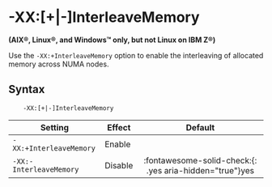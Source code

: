 <!--
* Copyright (c) 2017, 2023 IBM Corp. and others
*
* This program and the accompanying materials are made
* available under the terms of the Eclipse Public License 2.0
* which accompanies this distribution and is available at
* https://www.eclipse.org/legal/epl-2.0/ or the Apache
* License, Version 2.0 which accompanies this distribution and
* is available at https://www.apache.org/licenses/LICENSE-2.0.
*
* This Source Code may also be made available under the
* following Secondary Licenses when the conditions for such
* availability set forth in the Eclipse Public License, v. 2.0
* are satisfied: GNU General Public License, version 2 with
* the GNU Classpath Exception [1] and GNU General Public
* License, version 2 with the OpenJDK Assembly Exception [2].
*
* [1] https://www.gnu.org/software/classpath/license.html
* [2] https://openjdk.org/legal/assembly-exception.html
*
* SPDX-License-Identifier: EPL-2.0 OR Apache-2.0 OR GPL-2.0 WITH
* Classpath-exception-2.0 OR LicenseRef-GPL-2.0 WITH Assembly-exception
-->

# -XX:\[+|-\]InterleaveMemory

**(AIX&reg;, Linux&reg;, and Windows&trade; only, but not Linux on IBM Z&reg;)**

Use the `-XX:+InterleaveMemory` option to enable the interleaving of allocated memory across NUMA nodes.

## Syntax

        -XX:[+|-]InterleaveMemory

| Setting                 | Effect  | Default                                                                            |
|-------------------------|---------|:----------------------------------------------------------------------------------:|
| `-XX:+InterleaveMemory` | Enable  |                                                                                    |
| `-XX:-InterleaveMemory` | Disable | :fontawesome-solid-check:{: .yes aria-hidden="true"}<span class="sr-only">yes</span> |





<!-- ==== END OF TOPIC ==== xxinterleavememory.md ==== -->
